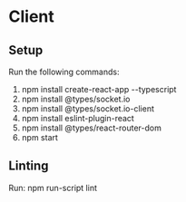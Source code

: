 # Client

## Setup

Run the following commands:
1. npm install create-react-app --typescript
2. npm install @types/socket.io
3. npm install @types/socket.io-client
4. npm install eslint-plugin-react
5. npm install @types/react-router-dom
6. npm start

## Linting

Run: npm run-script lint